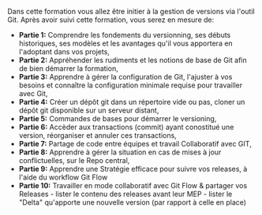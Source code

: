 Dans cette formation vous allez être initier à la gestion de versions via l'outil Git.
Après avoir suivi cette formation, vous serez en mesure de:

- **Partie 1:** Comprendre les fondements du versionning, ses débuts historiques,
  ses modèles et les avantages qu'il vous apportera en l'adoptant dans vos projets,
- **Partie 2:** Appréhender les rudiments et les notions de base de Git afin de bien
  démarrer la formation,
- **Partie 3:** Apprendre à gérer la configuration de Git, l'ajuster
  à vos besoins et connaître la configuration minimale requise pour travailler
  avec Git,
- **Partie 4:** Créer un dépôt git dans un répertoire vide ou pas, cloner un dépôt
  git disponible sur un serveur distant,
- **Partie 5:** Commandes de bases pour démarrer le versioning,
- **Partie 6:** Accèder aux transactions (commit)  ayant conostitué une version, réorganiser et annuler ces transactions,
- **Partie 7:** Partage de code entre équipes et travail Collaboratif avec GIT,
- **Partie 8:** Apprendre à gérer la situation en cas de mises à jour conflictuelles, sur le Repo central, 
- **Partie 9:** Apprendre une Stratégie efficace pour suivre vos releases, à l'aide du workflow Git Flow
- **Partie 10:** Travailler en mode collaboratif avec Git Flow & partager vos Releases - lister le contenu des releases avant leur MEP -
  lister le "Delta" qu'apporte une nouvelle version (par rapport à celle en place)
